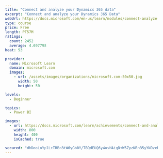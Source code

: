 ```yaml
---
title: "Connect and analyze your Dynamics 365 data​"
excerpt: "Connect and analyze your Dynamics 365 Data​"
webUrl: https://docs.microsoft.com/en-us/learn/modules/connect-analyze-dynamics-365-data/
type: course
price: Free
length: PT57M
ratings:
  count: 2452
  average: 4.697798
heat: 53

provider:
  name: Microsoft Learn
  domain: microsoft.com
  images:
    - url: /assets/images/organizations/microsoft.com-50x50.jpg
      width: 50
      height: 50

levels:
  - Beginner

topics:
  - Power BI

images:
  - url: https://docs.microsoft.com/learn/achievements/connect-and-analyze-your-microsoft-dynamics-365-data-social.png
    width: 800
    height: 400
    isCached: true

secured: "dhDooLoYplLcTRBn3tW6yGb0Y/TBQdEUQ6y4usHAigD+W5ZyzKRn35yYNDzeR63UeFI+yOE12GTRUFPxbw5oRj1QY2cs4s1nFwn0Eg5XpX0Re9eXgVZ6tWtEaMTmJMPqJJzskg12A7WgmI0L7/SlXGyRCcpotwocjxdvNCTlS+otvEyIb4rcf8xOOc9UcZ/ekSqUM79UNW3K41I7ps3Yh1CEjWYv+4fgy4olRjvmNmJxIxJsJEUuWwp5xjW3zaTah8oc47en4wMKcTOlnuKhNcW3k2Yb4P1/ORiLMmEzbA9MMZ4tvuy5daeUdfvM0nWgvreGalCEtzNS06szcEAiGfJM2pUje7CcJyek04Qbc3GEUvohNhRc3tOxwmR6x9TpL79Sor8C7zmhpED9M0fae8SZHW1J/M1kIrAh8L+SIG8=;+USZMAg87f5WHMoG3nEUKw=="
---
```


